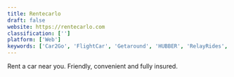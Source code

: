 ```yaml
---
title: Rentecarlo
draft: false 
website: https://rentecarlo.com
classification: ['']
platform: ['Web']
keywords: ['Car2Go', 'FlightCar', 'Getaround', 'HUBBER', 'RelayRides', 'Skedaddle', 'SocialCar', 'Spaceship', 'buzzcar']
---
```

Rent a car near you. Friendly, convenient and fully insured.